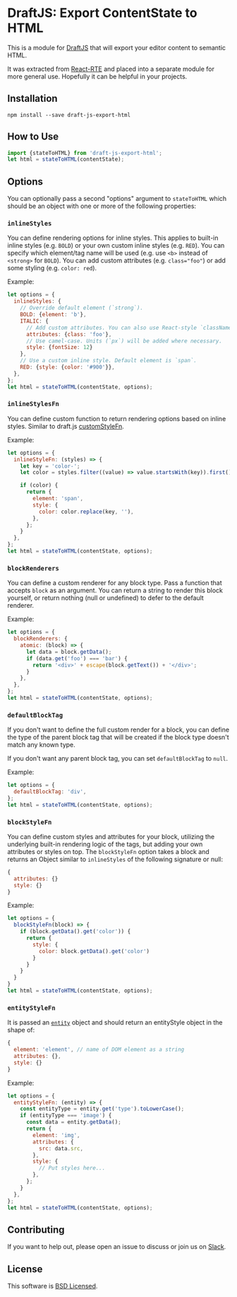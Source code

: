 # DraftJS: Export ContentState to HTML

This is a module for [DraftJS](https://github.com/facebook/draft-js) that will export your editor content to semantic HTML.

It was extracted from [React-RTE](https://react-rte.org) and placed into a separate module for more general use. Hopefully it can be helpful in your projects.

## Installation

    npm install --save draft-js-export-html

## How to Use

```javascript
import {stateToHTML} from 'draft-js-export-html';
let html = stateToHTML(contentState);
```

## Options

You can optionally pass a second "options" argument to `stateToHTML` which should be an object with one or more of the following properties:

### `inlineStyles`

You can define rendering options for inline styles. This applies to built-in inline styles (e.g. `BOLD`) or your own custom inline styles (e.g. `RED`). You can specify which element/tag name will be used (e.g. use `<b>` instead of `<strong>` for `BOLD`). You can add custom attributes (e.g. `class="foo"`) or add some styling (e.g. `color: red`).

Example:

```javascript
let options = {
  inlineStyles: {
    // Override default element (`strong`).
    BOLD: {element: 'b'},
    ITALIC: {
      // Add custom attributes. You can also use React-style `className`.
      attributes: {class: 'foo'},
      // Use camel-case. Units (`px`) will be added where necessary.
      style: {fontSize: 12}
    },
    // Use a custom inline style. Default element is `span`.
    RED: {style: {color: '#900'}},
  },
};
let html = stateToHTML(contentState, options);
```
### `inlineStylesFn`

You can define custom function to return rendering options based on inline styles. Similar to draft.js [customStyleFn](https://draftjs.org/docs/api-reference-editor.html#customstylefn).

Example:

```javascript
let options = {
  inlineStyleFn: (styles) => {
    let key = 'color-';
    let color = styles.filter((value) => value.startsWith(key)).first();

    if (color) {
      return {
        element: 'span',
        style: {
          color: color.replace(key, ''),
        },
      };
    }
  },
};
let html = stateToHTML(contentState, options);
```

### `blockRenderers`

You can define a custom renderer for any block type. Pass a function that accepts `block` as an argument. You can return a string to render this block yourself, or return nothing (null or undefined) to defer to the default renderer.

Example:

```javascript
let options = {
  blockRenderers: {
    atomic: (block) => {
      let data = block.getData();
      if (data.get('foo') === 'bar') {
        return '<div>' + escape(block.getText()) + '</div>';
      }
    },
  },
};
let html = stateToHTML(contentState, options);
```

### `defaultBlockTag`

If you don't want to define the full custom render for a block, you can define the type of the parent block tag that will be created if the block type doesn't match any known type.

If you don't want any parent block tag, you can set `defaultBlockTag` to `null`.

Example:

```javascript
let options = {
  defaultBlockTag: 'div',
};
let html = stateToHTML(contentState, options);
```

### `blockStyleFn`

You can define custom styles and attributes for your block, utilizing the underlying built-in rendering logic of the tags, but adding your own attributes or styles on top. The `blockStyleFn` option takes a block and returns an Object similar to `inlineStyles` of the following signature or null:

```js
{
  attributes: {}
  style: {}
}
```

Example:
```js
let options = {
  blockStyleFn(block) => {
    if (block.getData().get('color')) {
      return {
        style: {
          color: block.getData().get('color')
        }
      }
    }
  }
}
let html = stateToHTML(contentState, options);
```

### `entityStyleFn`

It is passed an [`entity`](https://draftjs.org/docs/api-reference-entity.html) object
and should return an entityStyle object in the shape of:

```js
{
  element: 'element', // name of DOM element as a string
  attributes: {},
  style: {}
}
```

Example:

```js
let options = {
  entityStyleFn: (entity) => {
    const entityType = entity.get('type').toLowerCase();
    if (entityType === 'image') {
      const data = entity.getData();
      return {
        element: 'img',
        attributes: {
          src: data.src,
        },
        style: {
          // Put styles here...
        },
      };
    }
  },
};
let html = stateToHTML(contentState, options);
```

## Contributing

If you want to help out, please open an issue to discuss or join us on [Slack](https://draftjs.herokuapp.com/).

## License

This software is [BSD Licensed](/LICENSE).

